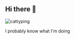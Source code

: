 ## Hi there 👋
![cattyping](https://media.tenor.com/iCqG_iT-h48AAAAM/bills-ugh.gif)  

I probably know what I'm doing

<!--
**te04072/te04072** is a ✨ _special_ ✨ repository because its `README.md` (this file) appears on your GitHub profile.

Here are some ideas to get you started:

- 🔭 I’m currently working on ...
- 🌱 I’m currently learning ...
- 👯 I’m looking to collaborate on ...
- 🤔 I’m looking for help with ...
- 💬 Ask me about ...
- 📫 How to reach me: ...
- 😄 Pronouns: ...
- ⚡ Fun fact: ...
-->
